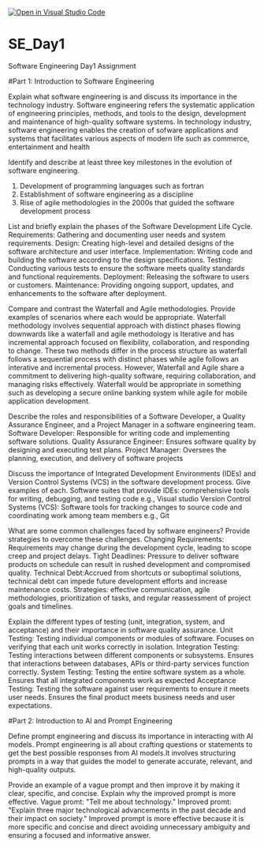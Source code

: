 [![Open in Visual Studio Code](https://classroom.github.com/assets/open-in-vscode-2e0aaae1b6195c2367325f4f02e2d04e9abb55f0b24a779b69b11b9e10269abc.svg)](https://classroom.github.com/online_ide?assignment_repo_id=18378627&assignment_repo_type=AssignmentRepo)
# SE_Day1
Software Engineering Day1 Assignment

#Part 1: Introduction to Software Engineering

Explain what software engineering is and discuss its importance in the technology industry.
Software engineering refers the systematic application
of engineering principles, methods, and tools to the design, development and maintenance of
high-quality software systems. 
In technology industry, software engineering enables the creation of sofware applications and systems that facilitates various aspects of
modern life such as commerce, entertainment and health

Identify and describe at least three key milestones in the evolution of software engineering.
1. Development of programming languages such as fortran
2. Establishment of software engineering as a discipline
3. Rise of agile methodologies in the 2000s that guided the software development process

List and briefly explain the phases of the Software Development Life Cycle.
Requirements: Gathering and documenting user needs and system requirements.
Design: Creating high-level and detailed designs of the software architecture and user
interface.
Implementation: Writing code and building the software according to the design
specifications.
Testing: Conducting various tests to ensure the software meets quality standards and
functional requirements.
Deployment: Releasing the software to users or customers.
Maintenance: Providing ongoing support, updates, and enhancements to the software after
deployment.

Compare and contrast the Waterfall and Agile methodologies. Provide examples of scenarios where each would be appropriate.
Waterfall methodology involves sequential approach with distinct phases flowing downwards like a waterfall and agile methodology
is Iterative and has incremental approach focused on flexibility, collaboration, and
responding to change.
These two methods differ in the process structure as waterfall follows a sequential process with distinct phases while agile 
follows an interative and incremental process.
However, Waterfall and Agile share a commitment to delivering high-quality software, requiring collaboration, and managing risks effectively.
Waterfall would be appropriate in something such as developing a secure online banking system while agile for mobile application development.

Describe the roles and responsibilities of a Software Developer, a Quality Assurance Engineer, and a Project Manager in a software engineering team.
Software Developer: Responsible for writing code and implementing software solutions.
Quality Assurance Engineer: Ensures software quality by designing and executing test
plans.
Project Manager: Oversees the planning, execution, and delivery of software projects

Discuss the importance of Integrated Development Environments (IDEs) and Version Control Systems (VCS) in the software development process. Give examples of each.
Software suites that provide
IDEs: comprehensive tools for writing, debugging, and testing code e.g., Visual studio
Version Control Systems (VCS): Software tools for tracking changes to source code and
coordinating work among team members e.g., Git

What are some common challenges faced by software engineers? Provide strategies to overcome these challenges.
Changing Requirements: Requirements may change during the development cycle,
leading to scope creep and project delays.
Tight Deadlines: Pressure to deliver software products on schedule can result in rushed
development and compromised quality.
Technical Debt:Accrued from shortcuts or suboptimal solutions, technical debt can
impede future development efforts and increase maintenance costs.
Strategies: effective communication, agile methodologies, prioritization of tasks, and regular
reassessment of project goals and timelines.

Explain the different types of testing (unit, integration, system, and acceptance) and their importance in software quality assurance.
Unit Testing: Testing individual components or modules of software. Focuses on verifying that each unit works correctly in isolation.
Integration Testing: Testing interactions between different components or subsystems. Ensures that interactions between databases, APIs or third-party services function correctly.
System Testing: Testing the entire software system as a whole. Ensures that all integrated components work as expected
Acceptance Testing: Testing the software against user requirements to ensure it meets user
needs. Ensures the final product meets business needs and user expectations.

#Part 2: Introduction to AI and Prompt Engineering


Define prompt engineering and discuss its importance in interacting with AI models.
Prompt engineering is all about crafting questions or statements to get the best possible responses from AI models.It involves structuring prompts in a way that guides the model to generate accurate, relevant, and high-quality outputs.

Provide an example of a vague prompt and then improve it by making it clear, specific, and concise. Explain why the improved prompt is more effective.
Vague promt: "Tell me about technology."
Improved promt: "Explain three major technological advancements in the past decade and their impact on society."
Improved prompt is more effective because it is more specific and concise and direct avoiding unnecessary ambiguity and ensuring a focused and informative answer.
